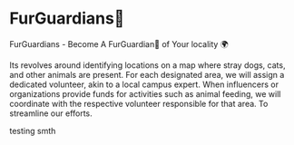 # FurGuardians🐺
FurGuardians - Become A FurGuardian🐺 of Your locality 🌍


 Its revolves around identifying locations on a map where stray dogs, cats, and other animals are present. For each designated area, we will assign a dedicated volunteer, akin to a local campus expert. When influencers or organizations provide funds for activities such as animal feeding, we will coordinate with the respective volunteer responsible for that area. To streamline our efforts.


testing smth
